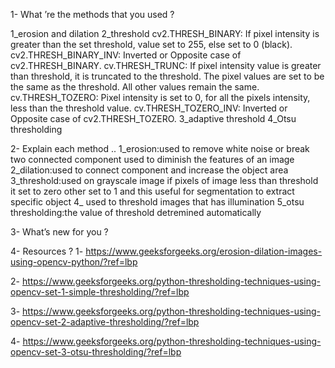 1- What ’re the methods that you used ?

1_erosion and dilation
2_threshold
cv2.THRESH_BINARY: If pixel intensity is greater than the set threshold, value set to 255, else set to 0 (black).
cv2.THRESH_BINARY_INV: Inverted or Opposite case of cv2.THRESH_BINARY.
cv.THRESH_TRUNC: If pixel intensity value is greater than threshold, it is truncated to the threshold. The pixel values are set to be the same as the threshold. All other values remain the same.
cv.THRESH_TOZERO: Pixel intensity is set to 0, for all the pixels intensity, less than the threshold value.
cv.THRESH_TOZERO_INV: Inverted or Opposite case of cv2.THRESH_TOZERO.
3_adaptive threshold
4_Otsu thresholding 



2- Explain each method ..
1_erosion:used to remove white noise or break two connected component 
          used to diminish the features of an image 
2_dilation:used to connect component and increase the object area 
3_threshold:used on grayscale image if pixels of image less than threshold it set to zero other set to 1
            and this useful for segmentation to extract specific object
4_ used to threshold images that has illumination 
5_otsu thresholding:the value of threshold detremined automatically


3- What’s new for you ?



4- Resources ? 
1- https://www.geeksforgeeks.org/erosion-dilation-images-using-opencv-python/?ref=lbp

2- https://www.geeksforgeeks.org/python-thresholding-techniques-using-opencv-set-1-simple-thresholding/?ref=lbp

3- https://www.geeksforgeeks.org/python-thresholding-techniques-using-opencv-set-2-adaptive-thresholding/?ref=lbp

4- https://www.geeksforgeeks.org/python-thresholding-techniques-using-opencv-set-3-otsu-thresholding/?ref=lbp
